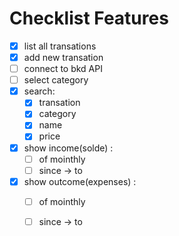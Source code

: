 # Checklist Features

- [x] list all transations
- [x] add new transation
- [ ] connect to bkd API
- [ ] select category
- [x] search:
  - [x] transation
  - [x] category
  - [x] name
  - [x] price
- [x] show income(solde) :
  - [ ] of mointhly
  - [ ] since -> to
- [x] show outcome(expenses) :
  - [ ] of mointhly
  - [ ] since -> to




